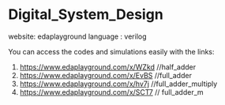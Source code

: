# Digital_System_Design

website: edaplayground
language : verilog

You can access the codes and simulations easily with the links:

1. https://www.edaplayground.com/x/WZkd //half_adder
2. https://www.edaplayground.com/x/EvBS //full_adder
3. https://www.edaplayground.com/x/hv7j //full_adder_multiply
4. https://www.edaplayground.com/x/SCT7 // full_adder_m

